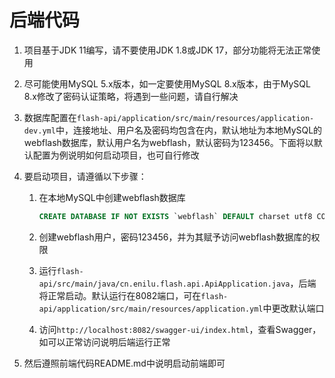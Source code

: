# 后端代码

1. 项目基于JDK 11编写，请不要使用JDK 1.8或JDK 17，部分功能将无法正常使用

2. 尽可能使用MySQL 5.x版本，如一定要使用MySQL 8.x版本，由于MySQL 8.x修改了密码认证策略，将遇到一些问题，请自行解决

3. 数据库配置在`flash-api/application/src/main/resources/application-dev.yml`中，连接地址、用户名及密码均包含在内，默认地址为本地MySQL的webflash数据库，默认用户名为webflash，默认密码为123456。下面将以默认配置为例说明如何启动项目，也可自行修改

4. 要启动项目，请遵循以下步骤：

   1. 在本地MySQL中创建webflash数据库

      ```sql
      CREATE DATABASE IF NOT EXISTS `webflash` DEFAULT charset utf8 COLLATE utf8_general_ci;
      ```

   2. 创建webflash用户，密码123456，并为其赋予访问webflash数据库的权限

   3. 运行`flash-api/src/main/java/cn.enilu.flash.api.ApiApplication.java`，后端将正常启动。默认运行在8082端口，可在`flash-api/application/src/main/resources/application.yml`中更改默认端口

   4. 访问`http://localhost:8082/swagger-ui/index.html`，查看Swagger，如可以正常访问说明后端运行正常

5. 然后遵照前端代码README.md中说明启动前端即可

